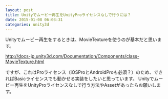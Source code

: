 ```yaml
---
layout: post
title: Unityでムービー再生をUnityProライセンスなしで行うには？
date: 2015-01-08 06:03:31
categories: unity3d
---
```

<p>Unityでムービー再生をするときは、MovieTextureを使うのが基本だと思います。</p>

<p><a href="http://docs-jp.unity3d.com/Documentation/Components/class-MovieTexture.html" rel="nofollow">http://docs-jp.unity3d.com/Documentation/Components/class-MovieTexture.html</a></p>

<p>ですが、これはProライセンス（iOSProとAndroidProも必須？）のため、できればBasicライセンスでも動かせる実装をしたいと思っています。
Unityでムービー再生をUnityProライセンスなしで行う方法やAssetがあったらお願いします。</p>
